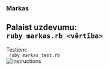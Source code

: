 ### Markas
Palaist uzdevumu:  
```ruby markas.rb <vērtība>```
---
Testiem:  
``` ruby markas_test.rb```  
<img src="instructions.gif" alt="instructions">